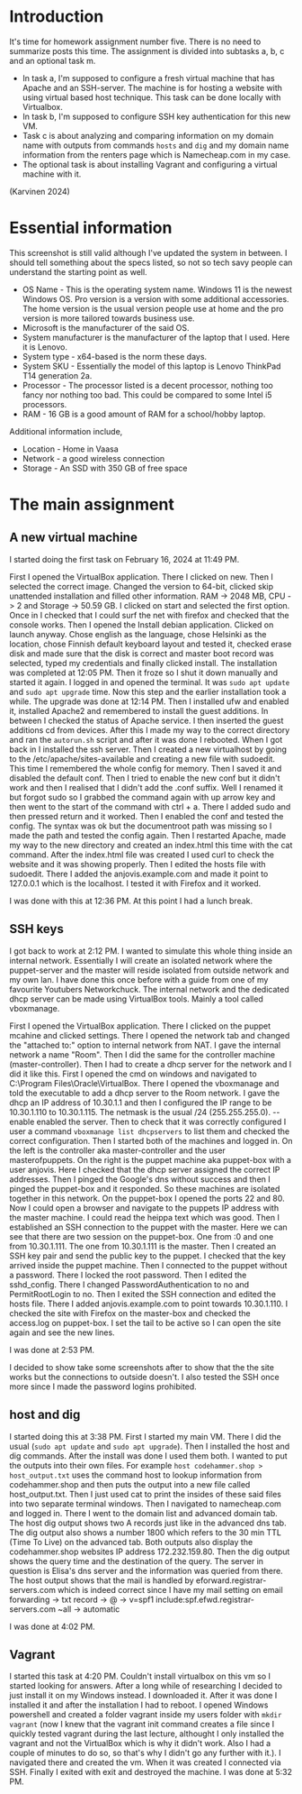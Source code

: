 # Introduction

It's time for homework assignment number five. There is no need to summarize posts this time. The assignment is divided into subtasks a, b, c and an optional task m.

- In task a, I'm supposed to configure a fresh virtual machine that has Apache and an SSH-server. The machine is for hosting a website with using virtual based host technique. This task can be done locally with Virtualbox.
- In task b, I'm supposed to configure SSH key authentication for this new VM.
- Task c is about analyzing and comparing information on my domain name with outputs from commands `hosts` and `dig` and my domain name information from the renters page which is Namecheap.com in my case.
- The optional task is about installing Vagrant and configuring a virtual machine with it.

(Karvinen 2024)

# Essential information



This screenshot is still valid although I've updated the system in between. I should tell something about the specs listed, so not so tech savy people can understand the starting point as well.
- OS Name - This is the operating system name. Windows 11 is the newest Windows OS. Pro version is a version with some additional accessories. The home version is the usual version people use at home and the pro version is more tailored towards business use.
- Microsoft is the manufacturer of the said OS.
- System manufacturer is the manufacturer of the laptop that I used. Here it is Lenovo.
- System type - x64-based is the norm these days.
- System SKU - Essentially the model of this laptop is Lenovo ThinkPad T14 generation 2a.
- Processor - The processor listed is a decent processor, nothing too fancy nor nothing too bad. This could be compared to some Intel i5 processors.
- RAM - 16 GB is a good amount of RAM for a school/hobby laptop.

Additional information include,
- Location - Home in Vaasa
- Network - a good wireless connection
- Storage - An SSD with 350 GB of free space

# The main assignment

## A new virtual machine

I started doing the first task on February 16, 2024 at 11:49 PM.

First I opened the VirtualBox application. There I clicked on new. Then I selected the correct image. Changed the version to 64-bit, clicked skip unattended installation and filled other information. RAM -> 2048 MB, CPU -> 2 and Storage -> 50.59 GB. I clicked on start and selected the first option. Once in I checked that I could surf the net with firefox and checked that the console works. Then I opened the Install debian application. Clicked on launch anyway. Chose english as the language, chose Helsinki as the location, chose Finnish default keyboard layout and tested it, checked erase disk and made sure that the disk is correct and master boot record was selected, typed my credentials and finally clicked install. The installation was completed at 12:05 PM. Then it froze so I shut it down manually and started it again. I logged in and opened the terminal. It was `sudo apt update` and `sudo apt upgrade` time. Now this step and the earlier installation took a while. The upgrade was done at 12:14 PM. Then I installed ufw and enabled it, installed Apache2 and remembered to install the guest additions. In between I checked the status of Apache service. I then inserted the guest additions cd from devices. After this I made my way to the correct directory and ran the `autorun.sh` script and after it was done I rebooted. When I got back in I installed the ssh server. Then I created a new virtualhost by going to the /etc/apache/sites-available and creating a new file with sudoedit. This time I remembered the whole config for memory. Then I saved it and disabled the default conf. Then I tried to enable the new conf but it didn't work and then I realised that I didn't add the .conf suffix. Well I renamed it but forgot sudo so I grabbed the command again with up arrow key and then went to the start of the command with ctrl + a. There I added sudo and then pressed return and it worked. Then I enabled the conf and tested the config. The syntax was ok but the documentroot path was missing so I made the path and tested the config again. Then I restarted Apache, made my way to the new directory and created an index.html this time with the cat command. After the index.html file was created I used curl to check the website and it was showing properly. Then I edited the hosts file with sudoedit. There I added the anjovis.example.com and made it point to 127.0.0.1 which is the localhost. I tested it with Firefox and it worked.

I was done with this at 12:36 PM. At this point I had a lunch break.

## SSH keys

I got back to work at 2:12 PM. I wanted to simulate this whole thing inside an internal network. Essentially I will create an isolated network where the puppet-server and the master will reside isolated from outside network and my own lan. I have done this once before with a guide from one of my favourite Youtubers Networkchuck. The internal network and the dedicated dhcp server can be made using VirtualBox tools. Mainly a tool called vboxmanage.

First I opened the VirtualBox application. There I clicked on the puppet mcahine and clicked settings. There I opened the network tab and changed the "attached to:" option to internal network from NAT. I gave the internal network a name "Room". Then I did the same for the controller machine (master-controller). Then I had to create a dhcp server for the network and I did it like this. First I opened the cmd on windows and navigated to C:\Program Files\Oracle\VirtualBox. There I opened the vboxmanage and told the executable to add a dhcp server to the Room network. I gave the dhcp an IP address of 10.30.1.1 and then I configured the IP range to be 10.30.1.110 to 10.30.1.115. The netmask is the usual  /24 (255.255.255.0). --enable enabled the server. Then to check that it was correctly configured I user a command `vboxmanage list dhcpservers` to list them and checked the correct configuration. Then I started both of the machines and logged in. On the left is the controller aka master-controller and the user masterofpuppets. On the right is the puppet machine aka puppet-box with a user anjovis. Here I checked that the dhcp server assigned the correct IP addresses. Then I pinged the Google's dns without success and then I pinged the puppet-box and it responded. So these machines are isolated together in this network. On the puppet-box I opened the ports 22 and 80. Now I could open a browser and navigate to the puppets IP address with the master machine. I could read the heippa text which was good. Then I established an SSH connection to the puppet with the master. Here we can see that there are two session on the puppet-box. One from :0 and one from 10.30.1.111. The one from 10.30.1.111 is the master. Then I created an SSH key pair and send the public key to the puppet. I checked that the key arrived inside the puppet machine. Then I connected to the puppet without a password. There I locked the root password. Then I edited the sshd_config. There I changed PasswordAuthentication to no and PermitRootLogin to no. Then I exited the SSH connection and edited the hosts file. There I added anjovis.example.com to point towards 10.30.1.110. I checked the site with Firefox on the master-box and checked the access.log on puppet-box. I set the tail to be active so I can open the site again and see the new lines. 

I was done at 2:53 PM.

I decided to show take some screenshots after to show that the the site works but the connections to outside doesn't. I also tested the SSH once more since I made the password logins prohibited.

## host and dig

I started doing this at 3:38 PM. First I started my main VM. There I did the usual (`sudo apt update` and `sudo apt upgrade`). Then I installed the host and dig commands. After the install was done I used them both. I wanted to put the outputs into their own files. For example `host codehammer.shop > host_output.txt` uses the command host to lookup information from codehammer.shop and then puts the output into a new file called host_output.txt. Then I just used cat to print the insides of these said files into two separate terminal windows. Then I navigated to namecheap.com and logged in. There I went to the domain list and advanced domain tab. The host dig output shows two A records just like in the advanced dns tab. The dig output also shows a number 1800 which refers to the 30 min TTL (Time To Live) on the advanced tab. Both outputs also display the codehammer.shop websites IP address 172.232.159.80. Then the dig output shows the query time and the destination of the query. The server in question is Elisa's dns server and the information was queried from there. The host output shows that the mail is handled by eforward.registrar-servers.com which is indeed correct since I have my mail setting on email forwarding -> txt record -> @ -> v=spf1 include:spf.efwd.registrar-servers.com ~all -> automatic

I was done at 4:02 PM.

## Vagrant

I started this task at 4:20 PM. Couldn't install virtualbox on this vm so I started looking for answers. After a long while of researching I decided to just install it on my Windows instead. I downloaded it. After it was done I installed it and after the installation I had to reboot. I opened Windows powershell and created a folder vagrant inside my users folder with `mkdir vagrant` (now I knew that the vagrant init command creates a file since I quickly tested vagrant during the last lecture, althought I only installed the vagrant and not the VirtualBox which is why it didn't work. Also I had a couple of minutes to do so, so that's why I didn't go any further with it.).  I navigated there and created the vm. When it was created I connected via SSH. Finally I exited with exit and destroyed the machine. I was done at 5:32 PM.
